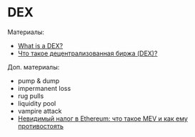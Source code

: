 # DEX


Материалы:

* [What is a DEX?](https://www.coinbase.com/ru/learn/crypto-basics/what-is-a-dex)
* [Что такое децентрализованная биржа (DEX)?](https://forklog.com/cryptorium/chto-takoe-detsentralizovannye-birzhi-dex/)


Доп. материалы:

* pump & dump
* impermanent loss
* rug pulls
* liquidity pool
* vampire attack
* [Невидимый налог в Ethereum: что такое MEV и как ему противостоять](https://forklog.com/exclusive/nevidimyj-nalog-v-ethereum-chto-takoe-mev-i-kak-emu-protivostoyat/)

